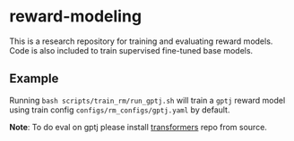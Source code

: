 # reward-modeling

This is a research repository for training and evaluating reward models. Code is also included to train supervised fine-tuned base models.

## Example

Running `bash scripts/train_rm/run_gptj.sh` will train a `gptj` reward model using train config `configs/rm_configs/gptj.yaml` by default. 

**Note**: To do eval on gptj please install [transformers](https://github.com/huggingface/transformers) repo from source.

